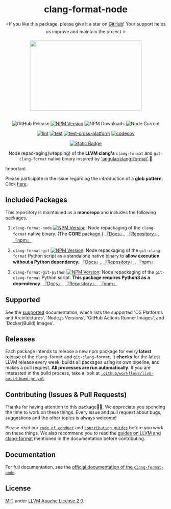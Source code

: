 <!-- markdownlint-disable-next-line -->
# <div align="center"> clang-format-node </div>

<!-- markdownlint-disable-next-line -->
<div align="center">

⭐If you like this package, please give it a star on [GitHub](https://github.com/lumirlumir/npm-clang-format-node)! Your support helps us improve and maintain the project.⭐

<image src="https://llvm.org/img/LLVMWyvernSmall.png" width="350px" height="220px"/><br /><br />

![GitHub Release](https://img.shields.io/github/v/release/lumirlumir/npm-clang-format-node?label=release%20(LLVM%20version)&color=violet&display_name=release)
[![NPM Version](https://img.shields.io/npm/v/clang-format-node)](https://www.npmjs.com/package/clang-format-node)
![NPM Downloads](https://img.shields.io/npm/dm/clang-format-node)
![Node Current](https://img.shields.io/node/v/clang-format-node)

[![lint](https://github.com/lumirlumir/npm-clang-format-node/actions/workflows/lint.yml/badge.svg)](https://github.com/lumirlumir/npm-clang-format-node/actions/workflows/lint.yml)
[![test](https://github.com/lumirlumir/npm-clang-format-node/actions/workflows/test.yml/badge.svg)](https://github.com/lumirlumir/npm-clang-format-node/actions/workflows/test.yml)
[![test-cross-platform](https://github.com/lumirlumir/npm-clang-format-node/actions/workflows/test-cross-platform.yml/badge.svg)](https://github.com/lumirlumir/npm-clang-format-node/actions/workflows/test-cross-platform.yml)
[![codecov](https://codecov.io/gh/lumirlumir/npm-clang-format-node/graph/badge.svg?token=69BF05THA2)](https://codecov.io/gh/lumirlumir/npm-clang-format-node)

[![Static Badge](https://img.shields.io/badge/Official_Documentation-skyblue?style=flat&logo=gitbook&labelColor=gray)](https://clang-format-node.lumir.page)

Node repackaging(wrapping) of the **LLVM clang's** `clang-format` and `git-clang-format` native binary inspired by ['angular/clang-format'](https://github.com/angular/clang-format).🐉

<!-- markdownlint-disable-next-line -->
</div>

> [!IMPORTANT]
>
> Please participate in the issue regarding the introduction of a **glob pattern**. Click [here](https://github.com/lumirlumir/npm-clang-format-node/issues/14).

## Included Packages

This repository is maintained as a **monorepo** and includes the following packages.

1. `clang-format-node` [![NPM Version](https://img.shields.io/npm/v/clang-format-node)](https://www.npmjs.com/package/clang-format-node):
Node repackaging of the `clang-format` native binary. (The **CORE** package.) [『Docs』](/docs/02-packages/01-clang-format-node.md), [『Repository』](https://github.com/lumirlumir/npm-clang-format-node/tree/main/packages/clang-format-node), [『npm』](https://www.npmjs.com/package/clang-format-node)

1. `clang-format-git` [![NPM Version](https://img.shields.io/npm/v/clang-format-git)](https://www.npmjs.com/package/clang-format-git): Node repackaging of the `git-clang-format` Python script as a standalone native binary to **allow execution without a Python dependency**. [『Docs』](/docs/02-packages/02-clang-format-git.md), [『Repository』](https://github.com/lumirlumir/npm-clang-format-node/tree/main/packages/clang-format-git), [『npm』](https://www.npmjs.com/package/clang-format-git)

1. `clang-format-git-python` [![NPM Version](https://img.shields.io/npm/v/clang-format-git-python)](https://www.npmjs.com/package/clang-format-git-python): Node repackaging of the `git-clang-format` Python script. **This package requires Python3 as a dependency**. [『Docs』](/docs/02-packages/03-clang-format-git-python.md), [『Repository』](https://github.com/lumirlumir/npm-clang-format-node/tree/main/packages/clang-format-git-python), [『npm』](https://www.npmjs.com/package/clang-format-git-python)

## Supported

See the [supported](/docs/01-introduction/04-supported.md) documentation, which lists the supported 'OS Platforms and Architectures', 'Node.js Versions', 'GitHub Actions Runner Images', and 'Docker(Build) Images'.

## Releases

Each package intends to release a new npm package for every **latest** release of the `clang-format` and `git-clang-format`. It **checks** for the latest LLVM release every week, builds all packages using its own pipeline, and makes a pull request. **All processes are run automatically**. If you are interested in the build process, take a look at [`.github/workflows/llvm-build-bump-pr.yml`](/.github/workflows/llvm-build-bump-pr.yml).

## Contributing (Issues & Pull Requests)

Thanks for having attention to this package🙇‍♂️. We appreciate you spending the time to work on these things. Every issue and pull request about bugs, suggestions and the other topics is always welcome!

Please read our [`code of conduct`](./CODE_OF_CONDUCT.md) and [`contributing guides`](/docs/04-community/01-contributing.md) before you work on these things. We also recommend you to read the [guides on LLVM and clang-format](docs/03-others/04-guides-on-llvm-and-clang-format.md) mentioned in the documentation before contributing.

## Documentation

For full documentation, see the [official documentation of the `clang-format-node`](https://clang-format-node.lumir.page).

## License

[MIT](/LICENSE) under [LLVM Apache License 2.0](https://github.com/llvm/llvm-project/blob/main/LICENSE.TXT).
